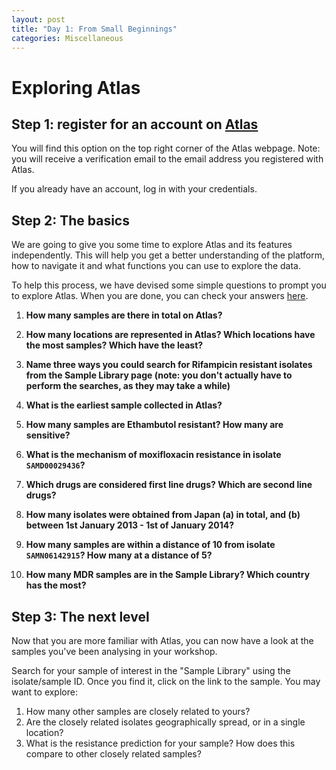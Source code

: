 ```yaml
---
layout: post
title: "Day 1: From Small Beginnings"
categories: Miscellaneous
---
```


# Exploring Atlas

## Step 1: register for an account on [Atlas](https://uat.mykro.be/)

You will find this option on the top right corner of the Atlas webpage. Note: you will receive a verification email to the email address you registered with Atlas.

If you already have an account, log in with your credentials.

## Step 2: The basics

We are going to give you some time to explore Atlas and its features independently. This will help you get a better understanding of the platform, how to navigate it and what functions you can use to explore the data. 

To help this process, we have devised some simple questions to prompt you to explore Atlas. When you are done, you can check your answers [here](https://leahroberts.github.io/atlasworkshop/answers/). 


1. **How many samples are there in total on Atlas?**


2. **How many locations are represented in Atlas? Which locations have the most samples? Which have the least?**


3. **Name three ways you could search for Rifampicin resistant isolates from the Sample Library page (note: you don't actually have to perform the searches, as they may take a while)**


4. **What is the earliest sample collected in Atlas?**


5. **How many samples are Ethambutol resistant? How many are sensitive?**


6. **What is the mechanism of moxifloxacin resistance in isolate `SAMD00029436`?**


7. **Which drugs are considered first line drugs? Which are second line drugs?**


8. **How many isolates were obtained from Japan (a) in total, and (b) between 1st January 2013 - 1st of January 2014?**


9. **How many samples are within a distance of 10 from isolate `SAMN06142915`? How many at a distance of 5?**


10. **How many MDR samples are in the Sample Library? Which country has the most?**


## Step 3: The next level

Now that you are more familiar with Atlas, you can now have a look at the samples you've been analysing in your workshop.

Search for your sample of interest in the "Sample Library" using the isolate/sample ID. Once you find it, click on the link to the sample. You may want to explore:

1. How many other samples are closely related to yours? 
2. Are the closely related isolates geographically spread, or in a single location? 
3. What is the resistance prediction for your sample? How does this compare to other closely related samples? 







